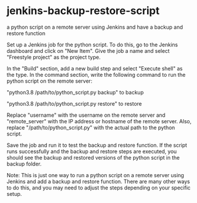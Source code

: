 # jenkins-backup-restore-script

a python script on a remote server using Jenkins and have a backup and restore function

Set up a Jenkins job for the python script. To do this, go to the Jenkins dashboard and click on "New Item". Give the job a name and select "Freestyle project" as the project type.

In the "Build" section, add a new build step and select "Execute shell" as the type. In the command section, write the following command to run the python script on the remote server:

"python3.8 /path/to/python_script.py backup" to backup 

"python3.8 /path/to/python_script.py restore" to restore

Replace "username" with the username on the remote server and "remote_server" with the IP address or hostname of the remote server. Also, replace "/path/to/python_script.py" with the actual path to the python script.

Save the job and run it to test the backup and restore function. If the script runs successfully and the backup and restore steps are executed, you should see the backup and restored versions of the python script in the backup folder.

Note: This is just one way to run a python script on a remote server using Jenkins and add a backup and restore function. There are many other ways to do this, and you may need to adjust the steps depending on your specific setup.

